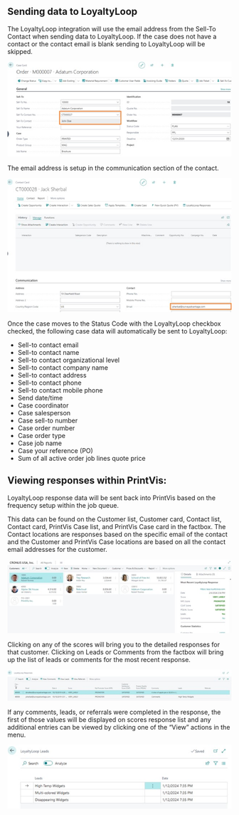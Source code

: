 ## Sending data to LoyaltyLoop

The LoyaltyLoop integration will use the email address from the Sell-To Contact when sending data to LoyaltyLoop. If the case does not have a contact or the contact email is blank sending to LoyaltyLoop will be skipped.

![Case Card](./assets/LLUsage1.jpg)

The email address is setup in the communication section of the contact.

![Contact Card](./assets/LLUsage2.jpg)

Once the case moves to the Status Code with the LoyaltyLoop checkbox checked, the following case data will automatically be sent to LoyaltyLoop:

* Sell-to contact email
* Sell-to contact name
* Sell-to contact organizational level
* Sell-to contact company name
* Sell-to contact address
* Sell-to contact phone
* Sell-to contact mobile phone
* Send date/time
* Case coordinator
* Case salesperson
* Case sell-to number
* Case order number
* Case order type
* Case job name
* Case your reference (PO)
* Sum of all active order job lines quote price

## Viewing responses within PrintVis:

LoyaltyLoop response data will be sent back into PrintVis based on the frequency setup within the job queue. 

This data can be found on the Customer list, Customer card, Contact list, Contact card, PrintVis Case list, and PrintVis Case card in the factbox. The Contact locations are responses based on the specific email of the contact and the Customer and PrintVis Case locations are based on all the contact email addresses for the customer.

![Customer List](./assets/LLUsage3.jpg)

Clicking on any of the scores will bring you to the detailed responses for that customer. Clicking on Leads or Comments from the factbox will bring up the list of leads or comments for the most recent response.

![LoyaltyLoop Responses](./assets/LLUsage4.jpg)

If any comments, leads, or referrals were completed in the response, the first of those values will be displayed on scores response list and any additional entries can be viewed by clicking one of the “View” actions in the menu.

![LoyaltyLoop Leads](./assets/LLUsage5.jpg)
